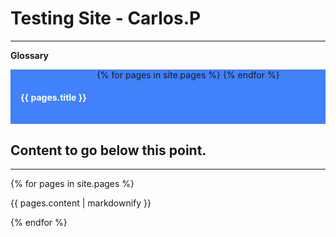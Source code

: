 # Testing Site - Carlos.P
___

<style>
ul {
  list-style-type: none;
  margin: 0;
  padding: 0;
  overflow: hidden;
  background-color: #4181f9;
}

li {
  float: left;
}

li a {
  display: block;
  color: white;
  text-align: center;
  padding: 16px;
  text-decoration: none;
}

li a:hover {
  background-color: #111111;
}
</style>

<strong>Glossary</strong>

<nav>
<ul>
{% for pages in site.pages %}
<li>
  <a href="{{ pages.url | prepend: site.baseurl }}">
   <h4>{{ pages.title }}</h4>
  </a>
  </li>
{% endfor %}
</ul>
</nav>


## Content to go below this point.
___

{% for pages in site.pages %}
  <p>{{ pages.content | markdownify }}</p>
{% endfor %}
